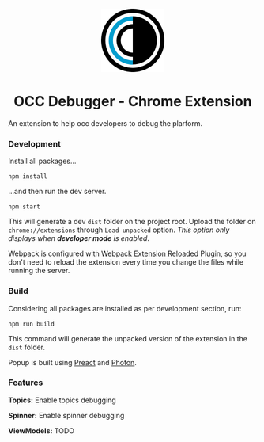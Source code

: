 <p align="center">
  <img src="https://raw.githubusercontent.com/williammustaffa/occ-debugger/master/src/icons/icon128.png" />
</p>
<h1 align="center">OCC Debugger - Chrome Extension</h1>

An extension to help occ developers to debug the plarform.

### Development
Install all packages...
```
npm install
```
...and then run the dev server.
```
npm start
```
This will generate a dev `dist` folder on the project root. Upload the folder on `chrome://extensions` through `Load unpacked` option. _This option only displays when **developer mode** is enabled_.
 

Webpack is configured with [Webpack Extension Reloaded](https://github.com/rubenspgcavalcante/webpack-extension-reloader) Plugin, so you don't need to reload the extension every time you change the files while running the server.


### Build
Considering all packages are installed as per development section, run:
```
npm run build
```
This command will generate the unpacked version of the extension in the `dist` folder.


Popup is built using [Preact](https://preactjs.com/) and [Photon](http://photonkit.com/).

### Features

**Topics:** Enable topics debugging

**Spinner:** Enable spinner debugging

**ViewModels:** TODO
